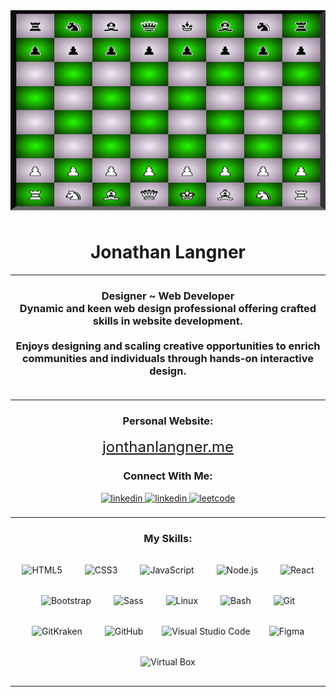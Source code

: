 <body>
     <div align="center"><img title="Banner" src="banner.png"
      alt="My Portfolio" style="margin-bottom: 0.5rem; margin-top:1rem; height: 20rem; width: 100%;" /></div>
  <div align="center"> <h1> Jonathan Langner</h1>
  </div>
 <hr></hr>
     <div align="center">
      <h3>Designer ~ Web Developer<br>
        Dynamic and keen web design professional offering crafted skills in website development.
        <br><br/>
        Enjoys designing and scaling creative opportunities to enrich communities and individuals through hands-on interactive design.
        <br></br>
      </h3>
</div>

   <hr></hr>
   <div align="center">
    <h3>Personal Website:</h3>
      <a title="https://jonathanlangner.me" href="https://jonathanlangner.me" style="font-size:1.5rem;">
        jonthanlangner.me
      </a> 
    </div>

   <div align="center">
   <h3>Connect With Me:</h3>
       <a href="https://bento.me/jonathanlangner" target="_blank">
      <img title="linkedin" src="https://img.shields.io/badge/bento.me/jonathanlangner-007700.svg?&style=flat-for-the-badge&logo=&logoColor=white" height="35px"     alt=linkedin style="margin-bottom: 0.5rem;" margin-top:1rem;/>
      </a>
       <a href="https://linkedin.com/in/jonathan-langner" target="_blank">
      <img title="linkedin" src="https://img.shields.io/badge/linkedin-%231E77B5.svg?&style=flat-for-the-badge&logo=linkedin&logoColor=white" height="35px"     alt=linkedin style="margin-bottom: 0.5rem;" margin-top:1rem;/>
      </a>
      <a href="https://leetcode.com/jonlangner/" target="_blank">
      <img title="leetcode" src="https://img.shields.io/badge/leetcode-000000.svg?&style=flat-for-the-badge&logo=leetcode" height="35px" alt="leetcode" 
      style="margin-bottom: 0.5rem;" margin-top:1rem; />
      </a>
  </div>  
  <hr></hr>
  <div align="center">  
  <h3>My Skills:</h3>
      <img title="HTML5" style="margin: 1rem" src="https://img.shields.io/badge/-HTML5-E34F26?logo=HTML5&logoColor=white" alt="HTML5" height="35px" />
      <img title="CSS3" style="margin: 1rem" src="https://img.shields.io/badge/-CSS 3-1572B6?logo=CSS3&logoColor=white" alt="CSS3" height="35px" /> 
      <img title="JavaScript" style="margin: 1rem" src="https://img.shields.io/badge/-JavaScript-F7DF1E?logo=JavaScript&logoColor=black" alt="JavaScript" height="35px" />
      <img title="Node.js" style="margin: 1rem" src="https://img.shields.io/badge/-Node.js-green?logo=Node.js&logoColor=black" alt="Node.js" height="35px" /> 
      <img title="React" style="margin: 1rem" src="https://img.shields.io/badge/-React-61DAFB?logo=React&logoColor=black" alt="React" height="35px" />  
      <img title="BootStrap"style="margin: 1rem" src="https://img.shields.io/badge/-BootStrap-7952B3?logo=BootStrap&logoColor=white" alt="Bootstrap" height="35px" />
      <img title="Sass" style="margin: 1rem" src="https://img.shields.io/badge/-Sass-CC6699?logo=Sass&logoColor=white" alt="Sass" height="35px" />
      <img title="Linux" style="margin: 1rem" src="https://img.shields.io/badge/-Linux-sucesss?logo=Linux&logoColor=white" alt="Linux" height="35px" />
      <img title="Bash" style="margin: 1rem" src="https://img.shields.io/badge/-Bash-teal?logo=GNUBash&logoColor=white" alt="Bash" height="35px" />  
       <img title="Git" style="margin: 1rem" src="https://img.shields.io/badge/-Git-yellowgreen?logo=Git&logoColor=white" alt="Git" height="35px" />  
      <img title="GitKraken"style="margin: 1rem" src="https://img.shields.io/badge/-GitKraken-179287?logo=GitKraken&logoColor=white" alt="GitKraken" height="35px" />   
      <img title="GitHub"style="margin: 1rem" src="https://img.shields.io/badge/-GitHub-4285F4?logo=GitHub&logoColor=white" alt="GitHub" height="35px" />
      <img title="Visual Studio Code" style="margin: 10px" src="https://img.shields.io/badge/-Visual Studio Code-007ACC?logo=VisualStudioCode&logoColor=white" alt="Visual Studio Code" height="35px" />
      <img title="Figma" style="margin: 1rem" src="https://img.shields.io/badge/-Figma-000000?logo=Figma&amp;logoColor=white" alt="Figma" height="35px">
      <img  title="VirtualBox" style="margin: 1rem" src="https://img.shields.io/badge/-VirtualBox-gray?logo=VirtualBox&amp;logoColor=white" alt="Virtual Box" height="35px">                              
  </div>
  <hr></hr>

  <br/>  
  
</body>
